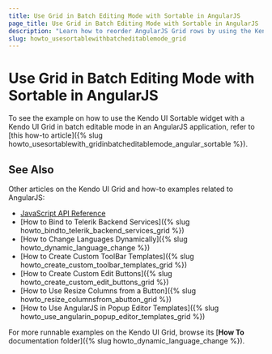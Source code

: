 ```yaml
---
title: Use Grid in Batch Editing Mode with Sortable in AngularJS
page_title: Use Grid in Batch Editing Mode with Sortable in AngularJS | Kendo UI Grid
description: "Learn how to reorder AngularJS Grid rows by using the Kendo UI Sortable widget."
slug: howto_usesortablewithbatcheditablemode_grid
---
```


# Use Grid in Batch Editing Mode with Sortable in AngularJS

To see the example on how to use the Kendo UI Sortable widget with a Kendo UI Grid in batch editable mode in an AngularJS application, refer to [this how-to article]({% slug howto_usesortablewith_gridinbatcheditablemode_angular_sortable %}).

## See Also

Other articles on the Kendo UI Grid and how-to examples related to AngularJS:

* [JavaScript API Reference](/api/javascript/ui/grid)
* [How to Bind to Telerik Backend Services]({% slug howto_bindto_telerik_backend_services_grid %})
* [How to Change Languages Dynamically]({% slug howto_dynamic_language_change %})
* [How to Create Custom ToolBar Templates]({% slug howto_create_custom_toolbar_templates_grid %})
* [How to Create Custom Edit Buttons]({% slug howto_create_custom_edit_buttons_grid %})
* [How to Use Resize Columns from a Button]({% slug howto_resize_columnsfrom_abutton_grid %})
* [How to Use AngularJS in Popup Editor Templates]({% slug howto_use_angularin_popup_editor_templates_grid %})

For more runnable examples on the Kendo UI Grid, browse its [**How To** documentation folder]({% slug howto_dynamic_language_change %}).
